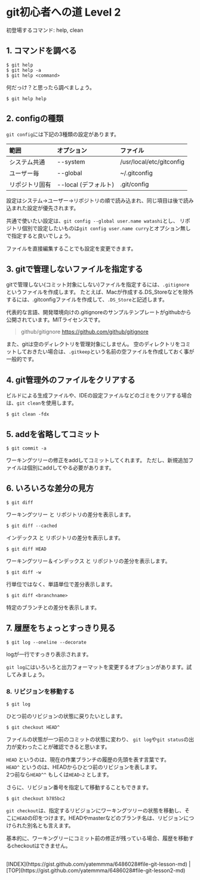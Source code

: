 # git初心者への道 Level 2

初登場するコマンド: help, clean

## 1. コマンドを調べる

```
$ git help
$ git help -a
$ git help <command>
```

何だっけ？と思ったら調べましょう。

```
$ git help help
```

## 2. configの種類

```git config```には下記の3種類の設定があります。

|範囲|オプション|ファイル|
|:--|:--|:--|
|システム共通|--system|/usr/local/etc/gitconfig|
|ユーザー毎|--global|~/.gitconfig|
|リポジトリ固有|--local (デフォルト)|.git/config|

設定はシステム->ユーザー->リポジトリの順で読み込まれ、同じ項目は後で読み込まれた設定が優先されます。

共通で使いたい設定は、```git config --global user.name watashi```とし、
リポジトリ個別で設定したいものは```git config user.name curry```とオプション無しで指定すると良いでしょう。

ファイルを直接編集することでも設定を変更できます。

## 3. gitで管理しないファイルを指定する

gitで管理しない(コミット対象にしない)ファイルを指定するには、```.gitignore```というファイルを作成します。
たとえば、Macが作成する.DS_Storeなどを除外するには、.gitconfigファイルを作成して、```.DS_Store```と記述します。

代表的な言語、開発環境向けの.gitignoreのサンプルテンプレートがgithubから公開されています。MITライセンスです。

> github/gitignore
> https://github.com/github/gitignore

また、gitは空のディレクトリを管理対象にしません。
空のディレクトリをコミットしておきたい場合は、```.gitkeep```という名前の空ファイルを作成しておく事が一般的です。

## 4. git管理外のファイルをクリアする

ビルドによる生成ファイルや、IDEの設定ファイルなどのゴミをクリアする場合は、```git clean```を使用します。

```
$ git clean -fdx
```

## 5. addを省略してコミット

```
$ git commit -a
```

ワーキングツリーの修正をaddしてコミットしてくれます。
ただし、新規追加ファイルは個別にaddしてやる必要があります。


## 6. いろいろな差分の見方

```
$ git diff
```
ワーキングツリー と リポジトリの差分を表示します。

```
$ git diff --cached
```
インデックス と リポジトリの差分を表示します。

```
$ git diff HEAD
```
ワーキングツリー＆インデックス と リポジトリの差分を表示します。

```
$ git diff -w
```
行単位ではなく、単語単位で差分表示します。

```
$ git diff <branchname>
```
特定のブランチとの差分を表示します。


## 7. 履歴をちょっとすっきり見る

```
$ git log --oneline --decorate
```
logが一行ですっきり表示されます。

```git log```にはいろいろと出力フォーマットを変更するオプションがあります。試してみましょう。

### 8. リビジョンを移動する

```
$ git log
```

ひとつ前のリビジョンの状態に戻りたいとします。

```
$ git checkout HEAD^
```

ファイルの状態が一つ前のコミットの状態に変わり、
```git log```や```git status```の出力が変わったことが確認できると思います。

```HEAD``` というのは、現在の作業ブランチの履歴の先頭を表す言葉です。    
```HEAD^``` というのは、HEADからひとつ前のリビジョンを表します。   
2つ前なら```HEAD^^``` もしくは```HEAD~2``` とします。

さらに、リビジョン番号を指定して移動することもできます。

```
$ git checkout b785bc2
```

```git checkout```は、指定するリビジョンにワーキングツリーの状態を移動し、そこに```HEAD```の印をつけます。HEADやmasterなどのブランチ名は、リビジョンにつけられた別名とも言えます。

基本的に、ワーキングリーにコミット前の修正が残っている場合、履歴を移動するcheckoutはできません。


<br>
[INDEX](https://gist.github.com/yatemmma/6486028#file-git-lesson-md) | [TOP](https://gist.github.com/yatemmma/6486028#file-git-lesson2-md)
